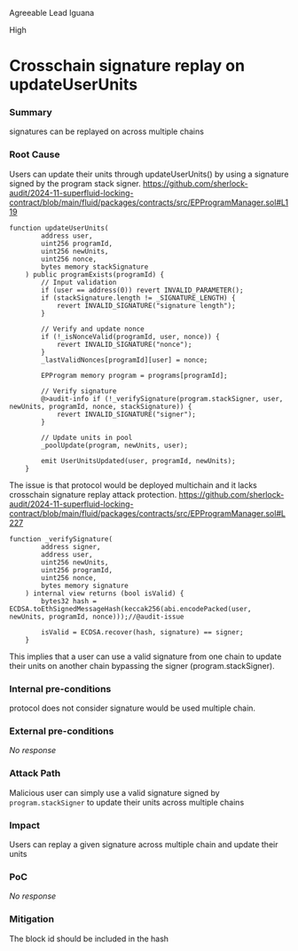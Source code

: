 Agreeable Lead Iguana

High

# Crosschain signature replay on updateUserUnits

### Summary

signatures can be replayed on across multiple chains

### Root Cause

Users can update their units through updateUserUnits() by using a signature signed by the program stack signer.
https://github.com/sherlock-audit/2024-11-superfluid-locking-contract/blob/main/fluid/packages/contracts/src/EPProgramManager.sol#L119
```solidity
function updateUserUnits(
        address user,
        uint256 programId,
        uint256 newUnits,
        uint256 nonce,
        bytes memory stackSignature
    ) public programExists(programId) {
        // Input validation
        if (user == address(0)) revert INVALID_PARAMETER();
        if (stackSignature.length != _SIGNATURE_LENGTH) {
            revert INVALID_SIGNATURE("signature length");
        }

        // Verify and update nonce
        if (!_isNonceValid(programId, user, nonce)) {
            revert INVALID_SIGNATURE("nonce");
        }
        _lastValidNonces[programId][user] = nonce;

        EPProgram memory program = programs[programId];

        // Verify signature
        @>audit-info if (!_verifySignature(program.stackSigner, user, newUnits, programId, nonce, stackSignature)) {
            revert INVALID_SIGNATURE("signer");
        }

        // Update units in pool
        _poolUpdate(program, newUnits, user);

        emit UserUnitsUpdated(user, programId, newUnits);
    }
```
The issue is that protocol would be deployed multichain and it lacks crosschain signature replay attack protection.
https://github.com/sherlock-audit/2024-11-superfluid-locking-contract/blob/main/fluid/packages/contracts/src/EPProgramManager.sol#L227
```solidity
function _verifySignature(
        address signer,
        address user,
        uint256 newUnits,
        uint256 programId,
        uint256 nonce,
        bytes memory signature
    ) internal view returns (bool isValid) {
        bytes32 hash = ECDSA.toEthSignedMessageHash(keccak256(abi.encodePacked(user, newUnits, programId, nonce)));//@audit-issue

        isValid = ECDSA.recover(hash, signature) == signer;
    }
```
This implies that a user can use a valid signature from one chain to update their units on another chain bypassing the signer (program.stackSigner).

### Internal pre-conditions

protocol does not consider signature would be used multiple chain.

### External pre-conditions

_No response_

### Attack Path

Malicious user can simply use a valid signature signed by `program.stackSigner` to update their units across multiple chains

### Impact

Users can replay a given signature across multiple chain and update their units

### PoC

_No response_

### Mitigation

The block id should be included in the hash